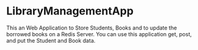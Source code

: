 # LibraryManagementApp

This an Web Application to Store Students, Books and to update the borrowed books on a Redis Server.
You can use this application get, post, and put the Student and Book data.
